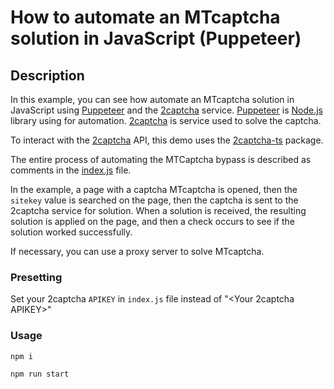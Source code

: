 # How to automate an MTcaptcha solution in JavaScript (Puppeteer)

## Description
In this example, you can see how automate an MTcaptcha solution in JavaScript using [Puppeteer](https://pptr.dev/) and the [2captcha](https://2captcha.com/) service. [Puppeteer](https://pptr.dev/) is [Node.js](https://nodejs.org/) library using for automation. [2captcha](https://2captcha.com/) is service used to solve the captcha.

To interact with the [2captcha](https://2captcha.com/) API, this demo uses the [2captcha-ts](https://github.com/2captcha/2captcha-ts) package.

The entire process of automating the MTCaptcha bypass is described as comments in the [index.js]('./index.js') file.

In the example, a page with a captcha MTcaptcha is opened, then the `sitekey` value is searched on the page, then the captcha is sent to the 2captcha service for solution. When a solution is received, the resulting solution is applied on the page, and then a check occurs to see if the solution worked successfully.

If necessary, you can use a proxy server to solve MTcaptcha.

### Presetting 
Set your  2captcha `APIKEY` in `index.js` file instead of "<Your 2captcha APIKEY>"

### Usage

`npm i`

`npm run start`